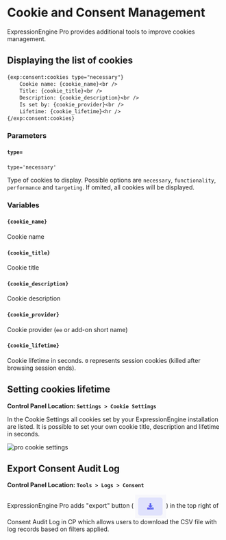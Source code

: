 <!--
    This source file is part of the open source project
    ExpressionEngine User Guide (https://github.com/ExpressionEngine/ExpressionEngine-User-Guide)

    @link      https://expressionengine.com/
    @copyright Copyright (c) 2003-2021, Packet Tide, LLC (https://packettide.com)
    @license   https://expressionengine.com/license Licensed under Apache License, Version 2.0
-->

# Cookie and Consent Management

ExpressionEngine Pro provides additional tools to improve cookies management.

## Displaying the list of cookies

    {exp:consent:cookies type="necessary"}
        Cookie name: {cookie_name}<br />
        Title: {cookie_title}<br />
        Description: {cookie_description}<br />
        Is set by: {cookie_provider}<br />
        Lifetime: {cookie_lifetime}<hr />
    {/exp:consent:cookies}

### Parameters

#### `type=`

    type='necessary'

Type of cookies to display. Possible options are `necessary`, `functionality`, `performance` and `targeting`. If omited, all cookies will be displayed.

### Variables

#### `{cookie_name}`

Cookie name

#### `{cookie_title}`

Cookie title

#### `{cookie_description}`

Cookie description

#### `{cookie_provider}`

Cookie provider (`ee` or add-on short name)

#### `{cookie_lifetime}`

Cookie lifetime in seconds. `0` represents session cookies (killed after browsing session ends).

## Setting cookies lifetime
**Control Panel Location: `Settings > Cookie Settings`**

In the Cookie Settings all cookies set by your ExpressionEngine installation are listed. It is possible to set your own cookie title, description and lifetime in seconds.

![pro cookie settings](/_images/pro_cookie_settings.png)

## Export Consent Audit Log
**Control Panel Location: `Tools > Logs > Consent`**

ExpressionEngine Pro adds "export" button ( <img style="margin-bottom: 0px; vertical-align: middle;" src="../_images/pro_consent_export.png" alt="pro consent export icon">) in the top right of Consent Audit Log in CP which allows users to download the CSV file with log records based on filters applied.
